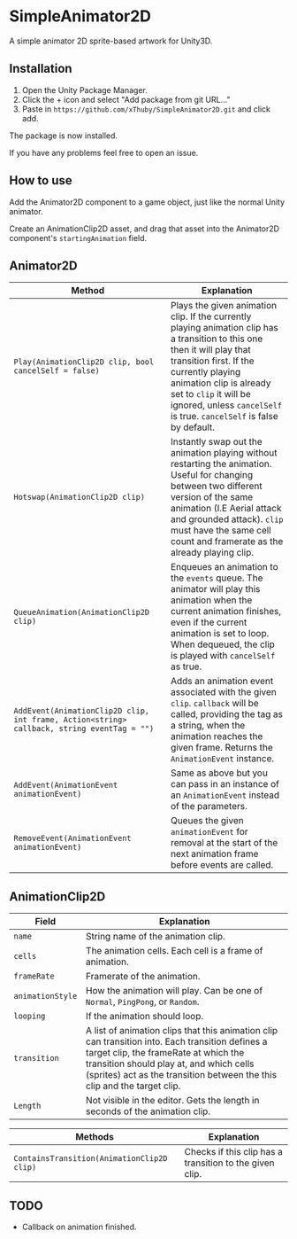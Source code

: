 # SimpleAnimator2D
A simple animator 2D sprite-based artwork for Unity3D.

## Installation
1. Open the Unity Package Manager.
2. Click the + icon and select "Add package from git URL..."
3. Paste in `https://github.com/xThuby/SimpleAnimator2D.git` and click add.

The package is now installed.

If you have any problems feel free to open an issue.

## How to use
Add the Animator2D component to a game object, just like the normal Unity animator.

Create an AnimationClip2D asset, and drag that asset into the Animator2D component's `startingAnimation` field.

## Animator2D

|Method|Explanation|
|------|-----------|
|`Play(AnimationClip2D clip, bool cancelSelf = false)`|Plays the given animation clip. If the currently playing animation clip has a transition to this one then it will play that transition first. If the currently playing animation clip is already set to `clip` it will be ignored, unless `cancelSelf` is true. `cancelSelf` is false by default.|
|`Hotswap(AnimationClip2D clip)`|Instantly swap out the animation playing without restarting the animation. Useful for changing between two different version of the same animation (I.E Aerial attack and grounded attack). `clip` must have the same cell count and framerate as the already playing clip.|
|`QueueAnimation(AnimationClip2D clip)`|Enqueues an animation to the `events` queue. The animator will play this animation when the current animation finishes, even if the current animation is set to loop. When dequeued, the clip is played with `cancelSelf` as true.|
|`AddEvent(AnimationClip2D clip, int frame, Action<string> callback, string eventTag = "")`|Adds an animation event associated with the given `clip`. `callback` will be called, providing the tag as a string, when the animation reaches the given frame. Returns the `AnimationEvent` instance.|
|`AddEvent(AnimationEvent animationEvent)`|Same as above but you can pass in an instance of an `AnimationEvent` instead of the parameters.|
|`RemoveEvent(AnimationEvent animationEvent)`|Queues the given `animationEvent` for removal at the start of the next animation frame before events are called.|

## AnimationClip2D

|Field|Explanation|
|------|-----------|
|`name`|String name of the animation clip.|
|`cells`|The animation cells. Each cell is a frame of animation.|
|`frameRate`|Framerate of the animation.|
|`animationStyle`|How the animation will play. Can be one of `Normal`, `PingPong`, or `Random`.|
|`looping`|If the animation should loop.|
|`transition`|A list of animation clips that this animation clip can transition into. Each transition defines a target clip, the frameRate at which the transition should play at, and which cells (sprites) act as the transition between the this clip and the target clip.|
|`Length`|Not visible in the editor. Gets the length in seconds of the animation clip.|

|Methods|Explanation|
|------|-----------|
|`ContainsTransition(AnimationClip2D clip)`|Checks if this clip has a transition to the given clip.|

## TODO
* Callback on animation finished.
